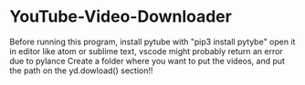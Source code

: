 # YouTube-Video-Downloader

Before running this program, install pytube with "pip3 install pytybe"
open it in editor like atom or sublime text, vscode might probably return an error due to pylance
Create a folder where you want to put the videos, and put the path on the yd.dowload() section!!

